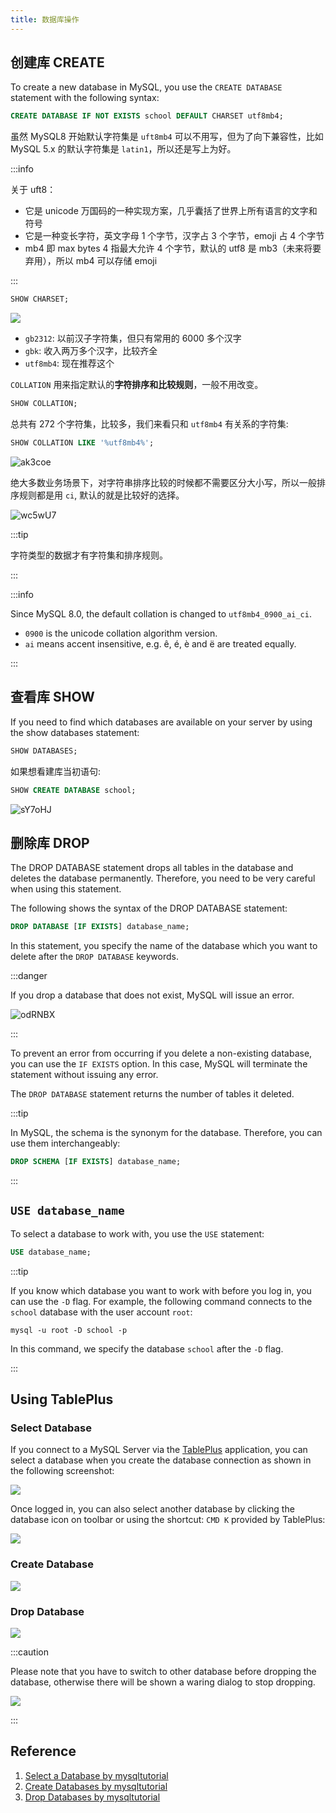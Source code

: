 ```yaml
---
title: 数据库操作
---
```


## 创建库 CREATE

To create a new database in MySQL, you use the `CREATE DATABASE` statement with the following syntax:

```sql
CREATE DATABASE IF NOT EXISTS school DEFAULT CHARSET utf8mb4;
```

虽然 MySQL8 开始默认字符集是 `uft8mb4` 可以不用写，但为了向下兼容性，比如 MySQL 5.x 的默认字符集是 `latin1`，所以还是写上为好。

:::info

关于 uft8：

- 它是 unicode 万国码的一种实现方案，几乎囊括了世界上所有语言的文字和符号
- 它是一种变长字符，英文字母 1 个字节，汉字占 3 个字节，emoji 占 4 个字节
- mb4 即 max bytes 4 指最大允许 4 个字节，默认的 utf8 是 mb3（未来将要弃用），所以 mb4 可以存储 emoji

:::

```sql
SHOW CHARSET;
```

<Img w="660" src='https://cosmos-x.oss-cn-hangzhou.aliyuncs.com/66KynL.png' />

- `gb2312`: 以前汉子字符集，但只有常用的 6000 多个汉字
- `gbk`: 收入两万多个汉字，比较齐全
- `utf8mb4`: 现在推荐这个

`COLLATION` 用来指定默认的**字符排序和比较规则**，一般不用改变。

```sql
SHOW COLLATION;
```

总共有 272 个字符集，比较多，我们来看只和 `utf8mb4` 有关系的字符集:

```sql
SHOW COLLATION LIKE '%utf8mb4%';
```

<Img w="660" src='https://cosmos-x.oss-cn-hangzhou.aliyuncs.com/ak3coe.png' alt='ak3coe'/>

绝大多数业务场景下，对字符串排序比较的时候都不需要区分大小写，所以一般排序规则都是用 `ci`, 默认的就是比较好的选择。

<Img w="500" src='https://cosmos-x.oss-cn-hangzhou.aliyuncs.com/wc5wU7.png' alt='wc5wU7'/>

:::tip

字符类型的数据才有字符集和排序规则。

:::

:::info

Since MySQL 8.0, the default collation is changed to `utf8mb4_0900_ai_ci`.

- `0900` is the unicode collation algorithm version.
- `ai` means accent insensitive, e.g. ê, é, è and ë are treated equally.

:::

## 查看库 SHOW

If you need to find which databases are available on your server by using the show databases statement:

```sql
SHOW DATABASES;
```

如果想看建库当初语句:

```sql
SHOW CREATE DATABASE school;
```

<Img src='https://cosmos-x.oss-cn-hangzhou.aliyuncs.com/sY7oHJ.jpg' alt='sY7oHJ'/>

## 删除库 DROP

The DROP DATABASE statement drops all tables in the database and deletes the database permanently. Therefore, you need to be very careful when using this statement.

The following shows the syntax of the DROP DATABASE statement:

```sql
DROP DATABASE [IF EXISTS] database_name;
```

In this statement, you specify the name of the database which you want to delete after the `DROP DATABASE` keywords.

:::danger

If you drop a database that does not exist, MySQL will issue an error.

<Img w="700" src='https://cosmos-x.oss-cn-hangzhou.aliyuncs.com/odRNBX.jpg' alt='odRNBX'/>

:::

To prevent an error from occurring if you delete a non-existing database, you can use the `IF EXISTS` option. In this case, MySQL will terminate the statement without issuing any error.

The `DROP DATABASE` statement returns the number of tables it deleted.

:::tip

In MySQL, the schema is the synonym for the database. Therefore, you can use them interchangeably:

```sql
DROP SCHEMA [IF EXISTS] database_name;
```

:::

## `USE database_name`

To select a database to work with, you use the `USE` statement:

```sql
USE database_name;
```

:::tip

If you know which database you want to work with before you log in, you can use the `-D` flag. For example, the following command connects to the `school` database with the user account `root`:

```shell
mysql -u root -D school -p
```

In this command, we specify the database `school` after the `-D` flag.

:::

## Using TablePlus

### Select Database

If you connect to a MySQL Server via the [TablePlus](https://tableplus.com/) application, you can select a database when you create the database connection as shown in the following screenshot:

<Img w="500" src='https://cosmos-x.oss-cn-hangzhou.aliyuncs.com/aDQMkD.png' />

Once logged in, you can also select another database by clicking the database icon on toolbar or using the shortcut: `CMD K` provided by TablePlus:

<Img src='https://cosmos-x.oss-cn-hangzhou.aliyuncs.com/Qskhwl.png' />

### Create Database

<Img src='https://cosmos-x.oss-cn-hangzhou.aliyuncs.com/dVc6eH.png' />

### Drop Database

<Img src='https://cosmos-x.oss-cn-hangzhou.aliyuncs.com/hfruF4.png' />

:::caution

Please note that you have to switch to other database before dropping the database, otherwise there will be shown a waring dialog to stop dropping.

<Img w="300" src='https://cosmos-x.oss-cn-hangzhou.aliyuncs.com/hYde4T.png' />

:::

## Reference

1. [Select a Database by mysqltutorial](https://www.mysqltutorial.org/mysql-select-database/)
2. [Create Databases by mysqltutorial](https://www.mysqltutorial.org/mysql-create-database/)
3. [Drop Databases by mysqltutorial](https://www.mysqltutorial.org/mysql-select-database/)
